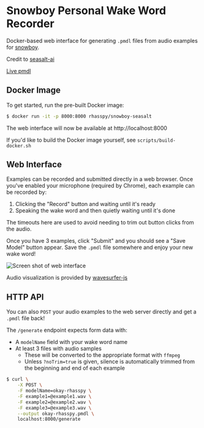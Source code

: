 # Snowboy Personal Wake Word Recorder

Docker-based web interface for generating `.pmdl` files from audio examples for [snowboy](https://github.com/Kitt-AI/snowboy).

Credit to [seasalt-ai](https://github.com/seasalt-ai/snowboy)

[Live pmdl](https://snowboy.jolanrensen.nl/)

## Docker Image

To get started, run the pre-built Docker image:

```sh
$ docker run -it -p 8000:8000 rhasspy/snowboy-seasalt
```

The web interface will now be available at http://localhost:8000

If you'd like to build the Docker image yourself, see `scripts/build-docker.sh`

## Web Interface

Examples can be recorded and submitted directly in a web browser. Once you've enabled your microphone (required by Chrome), each example can be recorded by:

1. Clicking the "Record" button and waiting until it's ready
2. Speaking the wake word and then quietly waiting until it's done

The timeouts here are used to avoid needing to trim out button clicks from the audio.

Once you have 3 examples, click "Submit" and you should see a "Save Model" button appear. Save the `.pmdl` file somewhere and enjoy your new wake word!

![Screen shot of web interface](screenshot.png)

Audio visualization is provided by [wavesurfer-js](https://wavesurfer-js.org/)

## HTTP API

You can also `POST` your audio examples to the web server directly and get a `.pmdl` file back!

The `/generate` endpoint expects form data with:

* A `modelName` field with your wake word name
* At least 3 files with audio samples
    * These will be converted to the appropriate format with `ffmpeg`
    * Unless `?noTrim=true` is given, silence is automatically trimmed from the beginning and end of each example

```sh
$ curl \
    -X POST \
    -F modelName=okay-rhasspy \
    -F example1=@example1.wav \
    -F example2=@example2.wav \
    -F example3=@example3.wav \
    --output okay-rhasspy.pmdl \
    localhost:8000/generate
```
